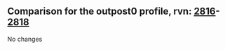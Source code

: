 ## Comparison for the outpost0 profile, rvn: [2816](https://github.com/PRO100KatYT/FortniteProfileRevisions/tree/main/profiles/outpost0/2816%20outpost0.json)-[2818](https://github.com/PRO100KatYT/FortniteProfileRevisions/tree/main/profiles/outpost0/2818%20outpost0.json)

No changes
